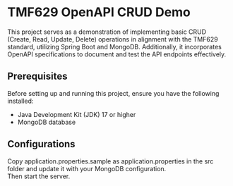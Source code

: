 # TMF629 OpenAPI CRUD Demo
This project serves as a demonstration of implementing basic CRUD (Create, Read, Update, Delete) operations in alignment 
with the TMF629 standard, utilizing Spring Boot and MongoDB.
Additionally, it incorporates OpenAPI specifications to document and test the API endpoints effectively.
## Prerequisites
Before setting up and running this project, ensure you have the following installed:
- Java Development Kit (JDK) 17 or higher
- MongoDB database
## Configurations
Copy application.properties.sample as application.properties in the src folder and update it with your MongoDB configuration. <br>
Then start the server.
